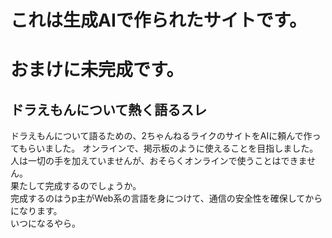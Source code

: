 # これは生成AIで作られたサイトです。  
# おまけに未完成です。

## ドラえもんについて熱く語るスレ 
ドラえもんについて語るための、2ちゃんねるライクのサイトをAIに頼んで作ってもらいました。 
オンラインで、掲示板のように使えることを目指しました。  
人は一切の手を加えていませんが、おそらくオンラインで使うことはできません。  
果たして完成するのでしょうか。  
完成するのはうp主がWeb系の言語を身につけて、通信の安全性を確保してからになります。  
いつになるやら。  
